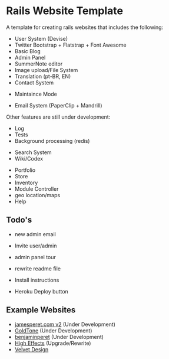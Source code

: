 # Rails Website Template

A template for creating rails websites that includes the following:

* User System (Devise)
* Twitter Bootstrap + Flatstrap + Font Awesome
* Basic Blog
* Admin Panel
* SummerNote editor
* Image upload/File System
* Translation (pt-BR, EN)
* Contact System
- Maintaince Mode
* Email System (PaperClip + Mandrill)

Other features are still under development:

- Log
- Tests
- Background processing (redis)

* Search System
* Wiki/Codex
- Portfolio
- Store
- Inventory
- Module Controller
- geo location/maps
- Help

## Todo's

* new admin email 
* Invite user/admin
* admin panel tour

* rewrite readme file
* Install instructions
* Heroku Deploy button

## Example Websites

- [jamesperet.com v2](http://jamesperet.com) (Under Development)
- [GoldTone](http://goldtone.com) (Under Development)
- [benjaminperet](http://benjaminperet.com) (Under Development)
- [High Effects](http://higheffects.com.br) (Upgrade/Rewrite)
- [Velvet Design](http://www.velvetdesign.com.br)